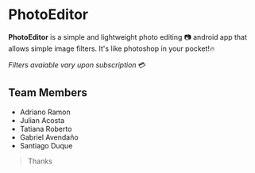 # PhotoEditor

**PhotoEditor** is a simple and lightweight photo editing 📷 android app that allows simple image filters. It's like photoshop in your pocket!🔥

*Filters avaiable vary upon subscription* 💳

Team Members
---
* Adriano Ramon
* Julian Acosta
* Tatiana Roberto
* Gabriel Avendaño
* Santiago Duque


> Thanks
